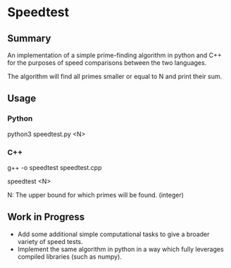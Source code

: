 
# Speedtest

## Summary
An implementation of a simple prime-finding algorithm in python and C++ for the purposes of speed comparisons between the two languages.

The algorithm will find all primes smaller or equal to N and print their sum.

  

## Usage
### Python
python3 speedtest.py \<N>

### C++
g++ -o speedtest speedtest.cpp

speedtest \<N> 

N: The upper bound for which primes will be found. (integer)

## Work in Progress
- Add some additional simple computational tasks to give a broader variety of speed tests.
- Implement the same algorithm in python in a way which fully leverages compiled libraries (such as numpy).
